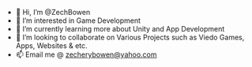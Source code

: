 - 👋 Hi, I’m @ZechBowen
- 👀 I’m interested in Game Development
- 🌱 I’m currently learning more about Unity and App Development
- 💞️ I’m looking to collaborate on Various Projects such as Viedo Games, Apps, Websites & etc.
- 📫 Email me @ zecherybowen@yahoo.com

<!---
ZechBowen/ZechBowen is a ✨ special ✨ repository because its `README.md` (this file) appears on your GitHub profile.
You can click the Preview link to take a look at your changes.
--->
